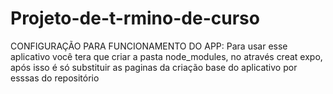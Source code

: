 # Projeto-de-t-rmino-de-curso

CONFIGURAÇÃO PARA FUNCIONAMENTO DO APP: Para usar esse aplicativo você tera que criar a pasta node_modules, no através creat expo, após isso é só substituir as paginas da criação base do aplicativo por esssas do repositório

